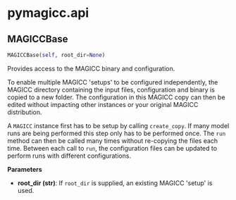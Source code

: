 <h1 id="pymagicc.api">pymagicc.api</h1>


<h2 id="pymagicc.api.MAGICCBase">MAGICCBase</h2>

```python
MAGICCBase(self, root_dir=None)
```

Provides access to the MAGICC binary and configuration.

To enable multiple MAGICC 'setups' to be configured independently,
the MAGICC directory containing the input files, configuration
and binary is copied to a new folder. The configuration in this
MAGICC copy can then be edited without impacting other instances or your
original MAGICC distribution.

A `MAGICC` instance first has to be setup by calling
`create_copy`. If many model runs are being performed this step only has
to be performed once. The `run` method can then be called many times
without re-copying the files each time. Between each call to `run`, the
configuration files can be updated to perform runs with different
configurations.

__Parameters__

- __root_dir (str)__: If `root_dir` is supplied, an existing MAGICC 'setup' is
    used.

